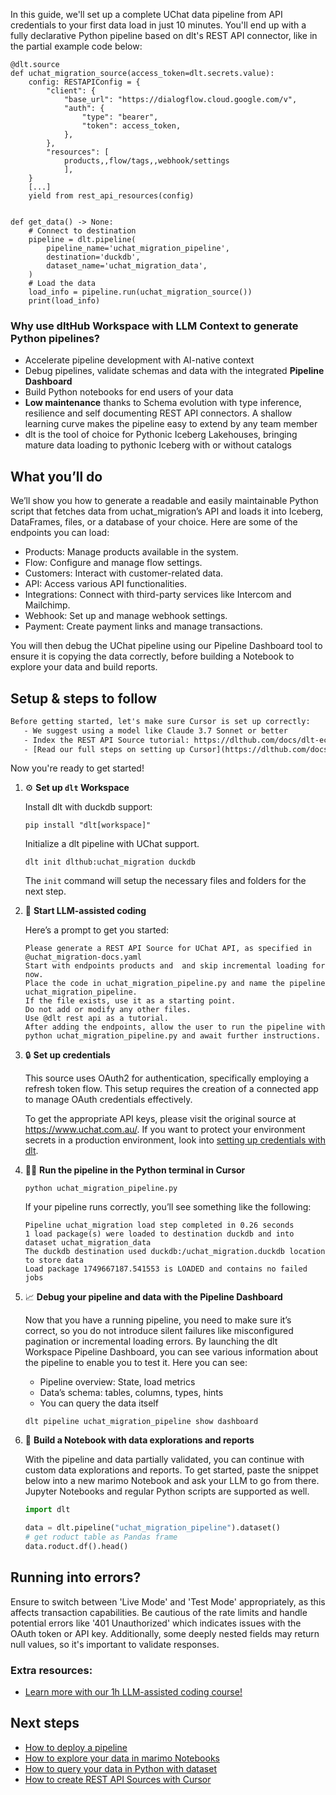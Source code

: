 In this guide, we'll set up a complete UChat data pipeline from API credentials to your first data load in just 10 minutes. You'll end up with a fully declarative Python pipeline based on dlt's REST API connector, like in the partial example code below:

```python-outcome
@dlt.source
def uchat_migration_source(access_token=dlt.secrets.value):
    config: RESTAPIConfig = {
        "client": {
            "base_url": "https://dialogflow.cloud.google.com/v",
            "auth": {
                "type": "bearer",
                "token": access_token,
            },
        },
        "resources": [
            products,,flow/tags,,webhook/settings
            ],
    }
    [...]
    yield from rest_api_resources(config)


def get_data() -> None:
    # Connect to destination
    pipeline = dlt.pipeline(
        pipeline_name='uchat_migration_pipeline',
        destination='duckdb',
        dataset_name='uchat_migration_data', 
    )
    # Load the data
    load_info = pipeline.run(uchat_migration_source())
    print(load_info) 
```

### Why use dltHub Workspace with LLM Context to generate Python pipelines?

- Accelerate pipeline development with AI-native context
- Debug pipelines, validate schemas and data with the integrated **Pipeline Dashboard**
- Build Python notebooks for end users of your data
- **Low maintenance** thanks to Schema evolution with type inference, resilience and self documenting REST API connectors. A shallow learning curve makes the pipeline easy to extend by any team member
- dlt is the tool of choice for Pythonic Iceberg Lakehouses, bringing mature data loading to pythonic Iceberg with or without catalogs

## What you’ll do

We’ll show you how to generate a readable and easily maintainable Python script that fetches data from uchat_migration’s API and loads it into Iceberg, DataFrames, files, or a database of your choice. Here are some of the endpoints you can load:

- Products: Manage products available in the system.
- Flow: Configure and manage flow settings.
- Customers: Interact with customer-related data.
- API: Access various API functionalities.
- Integrations: Connect with third-party services like Intercom and Mailchimp.
- Webhook: Set up and manage webhook settings.
- Payment: Create payment links and manage transactions.

You will then debug the UChat pipeline using our Pipeline Dashboard tool to ensure it is copying the data correctly, before building a Notebook to explore your data and build reports.

## Setup & steps to follow

```default
Before getting started, let's make sure Cursor is set up correctly:
   - We suggest using a model like Claude 3.7 Sonnet or better
   - Index the REST API Source tutorial: https://dlthub.com/docs/dlt-ecosystem/verified-sources/rest_api/ and add it to context as **@dlt rest api**
   - [Read our full steps on setting up Cursor](https://dlthub.com/docs/dlt-ecosystem/llm-tooling/cursor-restapi#23-configuring-cursor-with-documentation)
```

Now you're ready to get started!

1. ⚙️ **Set up `dlt` Workspace**
    
    Install dlt with duckdb support:
    ```shell
    pip install "dlt[workspace]"
    ```

    Initialize a dlt pipeline with UChat support.
    ```shell
    dlt init dlthub:uchat_migration duckdb
    ```

    The `init` command will setup the necessary files and folders for the next step.
    
2. 🤠 **Start LLM-assisted coding**
    
    Here’s a prompt to get you started:
    
    ```prompt
    Please generate a REST API Source for UChat API, as specified in @uchat_migration-docs.yaml 
    Start with endpoints products and  and skip incremental loading for now. 
    Place the code in uchat_migration_pipeline.py and name the pipeline uchat_migration_pipeline. 
    If the file exists, use it as a starting point. 
    Do not add or modify any other files. 
    Use @dlt rest api as a tutorial. 
    After adding the endpoints, allow the user to run the pipeline with python uchat_migration_pipeline.py and await further instructions.
    ```

    
3. 🔒 **Set up credentials** 
    
    This source uses OAuth2 for authentication, specifically employing a refresh token flow. This setup requires the creation of a connected app to manage OAuth credentials effectively.
    
    To get the appropriate API keys, please visit the original source at https://www.uchat.com.au/.
    If you want to protect your environment secrets in a production environment, look into [setting up credentials with dlt](https://dlthub.com/docs/walkthroughs/add_credentials).
    
4. 🏃‍♀️ **Run the pipeline in the Python terminal in Cursor**
    
    ```shell
    python uchat_migration_pipeline.py
    ```
    
    If your pipeline runs correctly, you’ll see something like the following:
    
    ```shell
    Pipeline uchat_migration load step completed in 0.26 seconds
    1 load package(s) were loaded to destination duckdb and into dataset uchat_migration_data
    The duckdb destination used duckdb:/uchat_migration.duckdb location to store data
    Load package 1749667187.541553 is LOADED and contains no failed jobs
    ```
    
5. 📈 **Debug your pipeline and data with the Pipeline Dashboard**

    Now that you have a running pipeline, you need to make sure it’s correct, so you do not introduce silent failures like misconfigured pagination or incremental loading errors. By launching the dlt Workspace Pipeline Dashboard, you can see various information about the pipeline to enable you to test it. Here you can see:
    - Pipeline overview: State, load metrics
    - Data’s schema: tables, columns, types, hints
    - You can query the data itself
    
    ```shell
    dlt pipeline uchat_migration_pipeline show dashboard
    ```
    
6. 🐍 **Build a Notebook with data explorations and reports**

    With the pipeline and data partially validated, you can continue with custom data explorations and reports. To get started, paste the snippet below into a new marimo Notebook and ask your LLM to go from there. Jupyter Notebooks and regular Python scripts are supported as well.

    
    ```python
    import dlt

   data = dlt.pipeline("uchat_migration_pipeline").dataset()
   # get roduct table as Pandas frame
   data.roduct.df().head()
    ```

## Running into errors?

Ensure to switch between 'Live Mode' and 'Test Mode' appropriately, as this affects transaction capabilities. Be cautious of the rate limits and handle potential errors like '401 Unauthorized' which indicates issues with the OAuth token or API key. Additionally, some deeply nested fields may return null values, so it's important to validate responses.

### Extra resources:

- [Learn more with our 1h LLM-assisted coding course!](https://www.youtube.com/watch?v=GGid70rnJuM)

## Next steps

- [How to deploy a pipeline](https://dlthub.com/docs/walkthroughs/deploy-a-pipeline)
- [How to explore your data in marimo Notebooks](https://dlthub.com/docs/general-usage/dataset-access/marimo)
- [How to query your data in Python with dataset](https://dlthub.com/docs/general-usage/dataset-access/dataset)
- [How to create REST API Sources with Cursor](https://dlthub.com/docs/dlt-ecosystem/llm-tooling/cursor-restapi)
